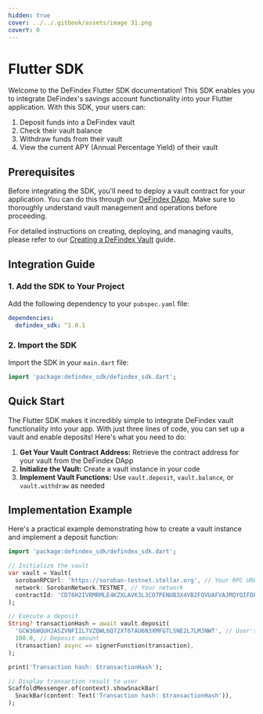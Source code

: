 ```yaml
---
hidden: true
cover: ../../.gitbook/assets/image 31.png
coverY: 0
---
```


# Flutter SDK

Welcome to the DeFindex Flutter SDK documentation! This SDK enables you to integrate DeFindex's savings account functionality into your Flutter application. With this SDK, your users can:

1. Deposit funds into a DeFindex vault
2. Check their vault balance
3. Withdraw funds from their vault
4. View the current APY (Annual Percentage Yield) of their vault

## Prerequisites

Before integrating the SDK, you'll need to deploy a vault contract for your application. You can do this through our [DeFindex DApp](https://app.defindex.io/). Make sure to thoroughly understand vault management and operations before proceeding.

For detailed instructions on creating, deploying, and managing vaults, please refer to our [Creating a DeFindex Vault](../creating-a-defindex-vault/) guide.

## Integration Guide

### 1. Add the SDK to Your Project

Add the following dependency to your `pubspec.yaml` file:

```yaml
dependencies:
  defindex_sdk: ^1.0.1
```

### 2. Import the SDK

Import the SDK in your `main.dart` file:

```dart
import 'package:defindex_sdk/defindex_sdk.dart';
```

## Quick Start

The Flutter SDK makes it incredibly simple to integrate DeFindex vault functionality into your app. With just three lines of code, you can set up a vault and enable deposits! Here's what you need to do:

1. **Get Your Vault Contract Address:** Retrieve the contract address for your vault from the DeFindex DApp
2. **Initialize the Vault:** Create a vault instance in your code
3. **Implement Vault Functions:** Use `vault.deposit`, `vault.balance`, or `vault.withdraw` as needed

## Implementation Example

Here's a practical example demonstrating how to create a vault instance and implement a deposit function:

```dart
import 'package:defindex_sdk/defindex_sdk.dart';

// Initialize the vault
var vault = Vault(
  sorobanRPCUrl: 'https://soroban-testnet.stellar.org', // Your RPC URL
  network: SorobanNetwork.TESTNET, // Your network
  contractId: 'CD76H2IVRMRMLE4KZXLAVK3L3CO7PENUB3X4VB2FQVUAFVAJMQYQIFDE', // Your vault contract address
);

// Execute a deposit
String? transactionHash = await vault.deposit(
  'GCW36WQUHJASZVNFIIL7VZQWL6Q72XT6TAU6N3XMFGTLSNE2L7LMJNWT', // User's Stellar address
  100.0, // Deposit amount
  (transaction) async => signerFunction(transaction),
);

print('Transaction hash: $transactionHash');

// Display transaction result to user
ScaffoldMessenger.of(context).showSnackBar(
  SnackBar(content: Text('Transaction hash: $transactionHash')),
);
```
